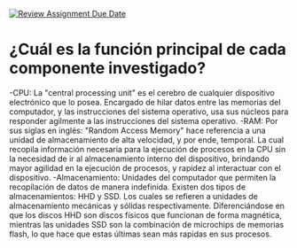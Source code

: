 [![Review Assignment Due Date](https://classroom.github.com/assets/deadline-readme-button-22041afd0340ce965d47ae6ef1cefeee28c7c493a6346c4f15d667ab976d596c.svg)](https://classroom.github.com/a/sTWg933Z)
# ¿Cuál es la función principal de cada componente investigado?
-CPU: La "central processing unit" es el cerebro de cualquier dispositivo electrónico que lo posea. Encargado de hilar datos entre las memorias del computador, y las instrucciones del sistema operativo, usa sus núcleos para responder agilmente a las instrucciones del sistema operativo.
-RAM: Por sus siglas en inglés: "Random Access Memory" hace referencia a una unidad de almacenamiento de alta velocidad, y por ende, temporal. La cual recopila información necesaria para la ejecución de procesos en la CPU sin la necesidad de ir al almacenamiento interno del dispositivo, brindando mayor agilidad en la ejecución de procesos, y rapidez al interactuar con el dispositivo.
-Almacenamiento: Unidades del computador que permiten la recopilación de datos de manera indefinida. Existen dos tipos de almacenamientos: HHD y SSD. Los cuales se refieren a unidades de almacenamiento mecánicas y sólidas respectivamente. Diferenciándose en que los discos HHD son discos físicos que funcionan de forma magnética, mientras las unidades SSD son la combinación de microchips de memorias flash, lo que hace que estas últimas sean más rapidas en sus procesos.
